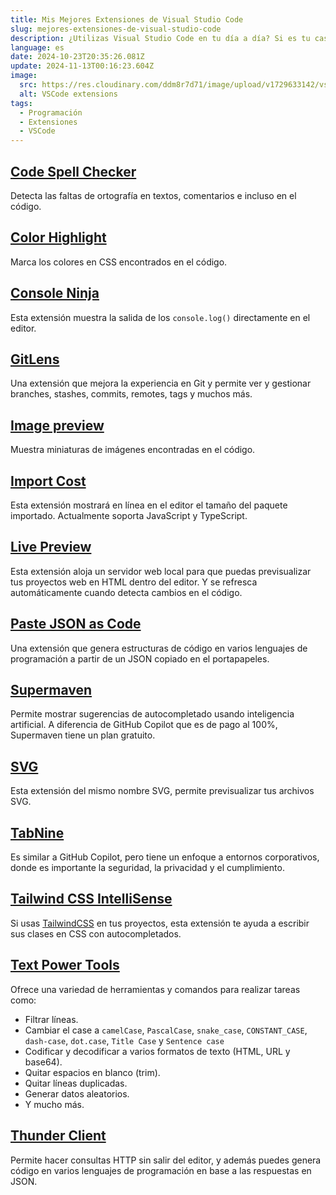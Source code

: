 ```yaml
---
title: Mis Mejores Extensiones de Visual Studio Code
slug: mejores-extensiones-de-visual-studio-code
description: ¿Utilizas Visual Studio Code en tu día a día? Si es tu caso, te recomiendo estas extensiones que podría mejorar tu productividad.
language: es
date: 2024-10-23T20:35:26.081Z
update: 2024-11-13T00:16:23.604Z
image:
  src: https://res.cloudinary.com/ddm8r7d71/image/upload/v1729633142/vscode_extensions_540f3799f4.jpg
  alt: VSCode extensions
tags:
  - Programación
  - Extensiones
  - VSCode
---
```

## [Code Spell Checker](https://marketplace.visualstudio.com/items?itemName=streetsidesoftware.code-spell-checker)

Detecta las faltas de ortografía en textos, comentarios e incluso en el código.

## [Color Highlight](https://marketplace.visualstudio.com/items?itemName=naumovs.color-highlight)

Marca los colores en CSS encontrados en el código.

## [Console Ninja](https://marketplace.visualstudio.com/items?itemName=WallabyJs.console-ninja)

Esta extensión muestra la salida de los `console.log()` directamente en el editor.

## [GitLens](https://marketplace.visualstudio.com/items?itemName=eamodio.gitlens)

Una extensión que mejora la experiencia en Git y permite ver y gestionar branches, stashes, commits, remotes, tags y muchos más.

## [Image preview](https://marketplace.visualstudio.com/items?itemName=kisstkondoros.vscode-gutter-preview)

Muestra miniaturas de imágenes encontradas en el código. 

## [Import Cost](https://marketplace.visualstudio.com/items?itemName=wix.vscode-import-cost)

Esta extensión mostrará en línea en el editor el tamaño del paquete importado. Actualmente soporta JavaScript y TypeScript.

## [Live Preview](https://marketplace.visualstudio.com/items?itemName=ms-vscode.live-server)

Esta extensión aloja un servidor web local para que puedas previsualizar tus proyectos web en HTML dentro del editor. Y se refresca automáticamente cuando detecta cambios en el código.

## [Paste JSON as Code](https://marketplace.visualstudio.com/items?itemName=quicktype.quicktype)

Una extensión que genera estructuras de código en varios lenguajes de programación a partir de un JSON copiado en el portapapeles.

## [Supermaven](https://marketplace.visualstudio.com/items?itemName=supermaven.supermaven)

Permite mostrar sugerencias de autocompletado usando inteligencia artificial. A diferencia de GitHub Copilot que es de pago al 100%, Supermaven tiene un plan gratuito.

## [SVG](https://marketplace.visualstudio.com/items?itemName=jock.svg)

Esta extensión del mismo nombre SVG, permite previsualizar tus archivos SVG.

## [TabNine](https://marketplace.visualstudio.com/items?itemName=TabNine.tabnine-vscode)

Es similar a GitHub Copilot, pero tiene un enfoque a entornos corporativos, donde es importante la seguridad, la privacidad y el cumplimiento.

## [Tailwind CSS IntelliSense](https://marketplace.visualstudio.com/items?itemName=bradlc.vscode-tailwindcss)

Si usas [TailwindCSS](https://tailwindcss.com) en tus proyectos, esta extensión te ayuda a escribir sus clases en CSS con autocompletados.

## [Text Power Tools](https://marketplace.visualstudio.com/items?itemName=qcz.text-power-tools)

Ofrece una variedad de herramientas y comandos para realizar tareas como:

* Filtrar líneas.
* Cambiar el case a `camelCase`, `PascalCase`, `snake_case`, `CONSTANT_CASE`, `dash-case`, `dot.case`, `Title Case` y `Sentence case`
* Codificar y decodificar a varios formatos de texto (HTML, URL y base64).
* Quitar espacios en blanco (trim).
* Quitar líneas duplicadas.
* Generar datos aleatorios.
* Y mucho más.

## [Thunder Client](https://marketplace.visualstudio.com/items?itemName=rangav.vscode-thunder-client)

Permite hacer consultas HTTP sin salir del editor, y además puedes genera código en varios lenguajes de programación en base a las respuestas en JSON.
